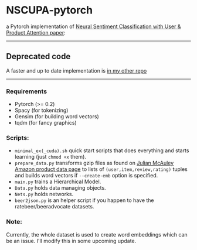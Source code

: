 # NSCUPA-pytorch
a Pytorch implementation of [Neural Sentiment Classification with User &amp; Product Attention paper](https://aclweb.org/anthology/D16-1171): 

-----------------

## Deprecated code
A faster and up to date implementation is [in my other repo](https://github.com/cedias/Hierarchical-Sentiment)

----------------

### Requirements
- Pytorch (>= 0.2)
- Spacy (for tokenizing)
- Gensim (for building word vectors)
- tqdm (for fancy graphics)

### Scripts:
- `minimal_ex(_cuda).sh` quick start scripts that does everything and starts learning (just `chmod +x` them).
- `prepare_data.py` transforms gzip files as found on [Julian McAuley Amazon product data page](http://jmcauley.ucsd.edu/data/amazon/) to lists of `(user,item,review,rating)` tuples and builds word vectors if `--create-emb` option is specified.
- `main.py` trains a Hierarchical Model.
- `Data.py` holds data managing objects.
- `Nets.py` holds networks.
- `beer2json.py` is an helper script if you happen to have the ratebeer/beeradvocate datasets.

### Note:
Currently, the whole dataset is used to create word embeddings which can be an issue. I'll modify this in some upcoming update.

